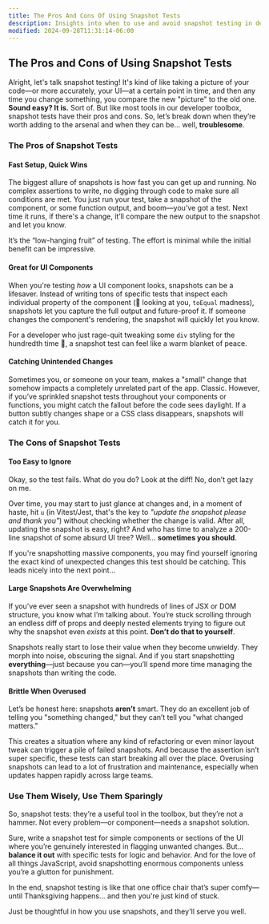 ```yaml
---
title: The Pros And Cons Of Using Snapshot Tests
description: Insights into when to use and avoid snapshot testing in development.
modified: 2024-09-28T11:31:14-06:00
---
```


## The Pros and Cons of Using Snapshot Tests

Alright, let's talk snapshot testing! It's kind of like taking a picture of your code—or more accurately, your UI—at a certain point in time, and then any time you change something, you compare the new "picture" to the old one. **Sound easy? It is.** Sort of. But like most tools in our developer toolbox, snapshot tests have their pros and cons. So, let’s break down when they’re worth adding to the arsenal and when they can be… well, **troublesome**.

### The Pros of Snapshot Tests

#### Fast Setup, Quick Wins

The biggest allure of snapshots is how fast you can get up and running. No complex assertions to write, no digging through code to make sure all conditions are met. You just run your test, take a snapshot of the component, or some function output, and boom—you’ve got a test. Next time it runs, if there's a change, it’ll compare the new output to the snapshot and let you know.

It’s the “low-hanging fruit” of testing. The effort is minimal while the initial benefit can be impressive.

#### Great for **UI** Components

When you're testing *how* a UI component looks, snapshots can be a lifesaver. Instead of writing tons of specific tests that inspect each individual property of the component (👀 looking at you, `toEqual` madness), snapshots let you capture the full output and future-proof it. If someone changes the component's rendering, the snapshot will quickly let you know.

For a developer who just rage-quit tweaking some `div` styling for the hundredth time 🤯, a snapshot test can feel like a warm blanket of peace.

#### Catching Unintended Changes

Sometimes you, or someone on your team, makes a "small" change that somehow impacts a completely unrelated part of the app. Classic. However, if you’ve sprinkled snapshot tests throughout your components or functions, you might catch the fallout before the code sees daylight. If a button subtly changes shape or a CSS class disappears, snapshots will catch it for you.

### The Cons of Snapshot Tests

#### Too Easy to Ignore

Okay, so the test fails. What do you do? Look at the diff! No, don’t get lazy on me.

Over time, you may start to just glance at changes and, in a moment of haste, hit `u` (in Vitest/Jest, that's the key to *"update the snapshot please and thank you"*) without checking whether the change is valid. After all, updating the snapshot is easy, right? And who has time to analyze a 200-line snapshot of some absurd UI tree? Well… **sometimes you should**.

If you're snapshotting massive components, you may find yourself ignoring the exact kind of unexpected changes this test should be catching. This leads nicely into the next point…

#### Large Snapshots Are Overwhelming

If you’ve ever seen a snapshot with hundreds of lines of JSX or DOM structure, you know what I’m talking about. You’re stuck scrolling through an endless diff of props and deeply nested elements trying to figure out why the snapshot even *exists* at this point. **Don’t do that to yourself**.

Snapshots really start to lose their value when they become unwieldy. They morph into noise, obscuring the signal. And if you start snapshotting **everything**—just because you can—you’ll spend more time managing the snapshots than writing the code.

#### Brittle When Overused

Let’s be honest here: snapshots **aren’t** smart. They do an excellent job of telling you "something changed," but they can’t tell you "what changed matters."

This creates a situation where any kind of refactoring or even minor layout tweak can trigger a pile of failed snapshots. And because the assertion isn’t super specific, these tests can start breaking all over the place. Overusing snapshots can lead to a lot of frustration and maintenance, especially when updates happen rapidly across large teams.

### Use Them Wisely, Use Them Sparingly

So, snapshot tests: they’re a useful tool in the toolbox, but they’re not a hammer. Not every problem—or component—needs a snapshot solution.

Sure, write a snapshot test for simple components or sections of the UI where you’re genuinely interested in flagging unwanted changes. But… **balance it out** with specific tests for logic and behavior. And for the love of all things JavaScript, avoid snapshotting enormous components unless you’re a glutton for punishment.

In the end, snapshot testing is like that one office chair that’s super comfy—until Thanksgiving happens… and then you're just kind of stuck.

Just be thoughtful in how you use snapshots, and they'll serve you well.

```ts
```
